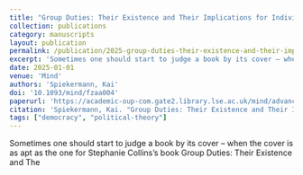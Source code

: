 ```yaml
---
title: "Group Duties: Their Existence and Their Implications for Individuals, by Stephanie Collins"
collection: publications
category: manuscripts
layout: publication
permalink: /publication/2025-group-duties-their-existence-and-their-implication
excerpt: 'Sometimes one should start to judge a book by its cover – when the cover is as apt as the one for Stephanie Collins’s book Group Duties: Their Existence and The...'
date: 2025-01-01
venue: 'Mind'
authors: 'Spiekermann, Kai'
doi: '10.1093/mind/fzaa004'
paperurl: 'https://academic-oup-com.gate2.library.lse.ac.uk/mind/advance-article/doi/10.1093/mind/fzaa004/5803152'
citation: 'Spiekermann, Kai. "Group Duties: Their Existence and Their Implications for Individuals, by Stephanie Collins." <em>Mind</em> .'
tags: ["democracy", "political-theory"]
---
```


Sometimes one should start to judge a book by its cover – when the cover is as apt as the one for Stephanie Collins’s book Group Duties: Their Existence and The